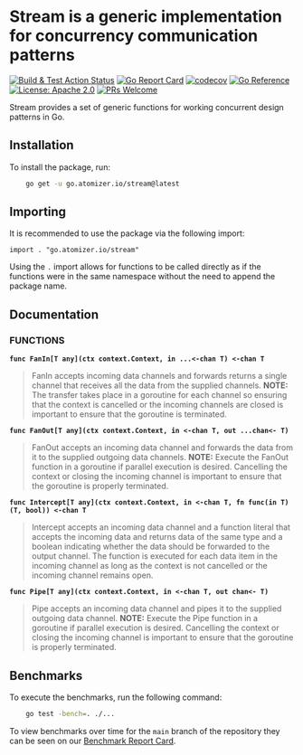 # Stream is a generic implementation for concurrency communication patterns

[![Build & Test Action Status](https://github.com/devnw/stream/actions/workflows/build.yml/badge.svg)](https://github.com/devnw/stream/actions)
[![Go Report Card](https://goreportcard.com/badge/go.atomizer.io/stream)](https://goreportcard.com/report/go.atomizer.io/stream)
[![codecov](https://codecov.io/gh/devnw/stream/branch/main/graph/badge.svg)](https://codecov.io/gh/devnw/stream)
[![Go Reference](https://pkg.go.dev/badge/go.atomizer.io/stream.svg)](#documentation)
[![License: Apache 2.0](https://img.shields.io/badge/license-Apache-blue.svg)](https://opensource.org/licenses/Apache-2.0)
[![PRs Welcome](https://img.shields.io/badge/PRs-welcome-brightgreen.svg)](http://makeapullrequest.com)

Stream provides a set of generic functions for working concurrent
design patterns in Go.

## Installation

To install the package, run:

```bash
    go get -u go.atomizer.io/stream@latest
```

## Importing

It is recommended to use the package via the following import:

`import . "go.atomizer.io/stream"`

Using the `.` import allows for functions to be called directly as if the
functions were in the same namespace without the need to append the package
name.

## Documentation

### FUNCTIONS

**`func FanIn[T any](ctx context.Context, in ...<-chan T) <-chan T`**
>FanIn accepts incoming data channels and forwards returns a single channel
    that receives all the data from the supplied channels.
>**NOTE:** The transfer takes place in a goroutine for each channel so ensuring
    that the context is cancelled or the incoming channels are closed is
    important to ensure that the goroutine is terminated.

**`func FanOut[T any](ctx context.Context, in <-chan T, out ...chan<- T)`**
>FanOut accepts an incoming data channel and forwards the data from it to the
    supplied outgoing data channels.
>**NOTE:** Execute the FanOut function in a goroutine if parallel execution is
    desired. Cancelling the context or closing the incoming channel is important
    to ensure that the goroutine is properly terminated.

**`func Intercept[T any](ctx context.Context, in <-chan T, fn func(in T) (T, bool)) <-chan T`**
>Intercept accepts an incoming data channel and a function literal that
    accepts the incoming data and returns data of the same type and a boolean
    indicating whether the data should be forwarded to the output channel. The
    function is executed for each data item in the incoming channel as long as
    the context is not cancelled or the incoming channel remains open.

**`func Pipe[T any](ctx context.Context, in <-chan T, out chan<- T)`**
>Pipe accepts an incoming data channel and pipes it to the supplied outgoing
    data channel.
>**NOTE:** Execute the Pipe function in a goroutine if parallel execution is
    desired. Cancelling the context or closing the incoming channel is important
    to ensure that the goroutine is properly terminated.

## Benchmarks

To execute the benchmarks, run the following command:

```bash
    go test -bench=. ./...
```

To view benchmarks over time for the `main` branch of the repository they can
be seen on our [Benchmark Report Card].

[Benchmark Report Card]: https://go.devnw.com/stream/dev/bench/

